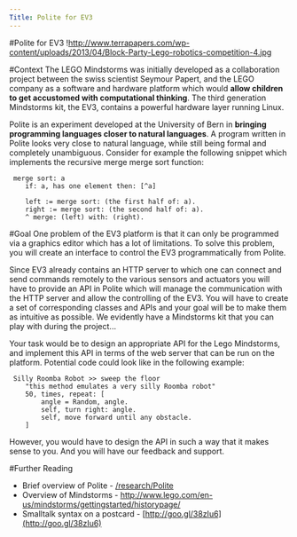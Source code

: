 ```yaml
---
Title: Polite for EV3
---
```

#Polite for EV3
!http://www.terrapapers.com/wp-content/uploads/2013/04/Block-Party-Lego-robotics-competition-4.jpg

#Context
The LEGO Mindstorms was initially developed as a collaboration project between the swiss scientist Seymour Papert, and the LEGO company as a software and hardware platform which would **allow children to get accustomed with computational thinking**. The third generation Mindstorms kit, the EV3, contains a powerful hardware layer running Linux.


Polite is an experiment developed at the University of Bern in **bringing programming languages closer to natural languages**. A program written in Polite looks very close to natural language, while still being formal and completely unambiguous. Consider for example the following snippet which implements the recursive merge merge sort function: 

```
 merge sort: a
	if: a, has one element then: [^a]

	left := merge sort: (the first half of: a).
	right := merge sort: (the second half of: a).
	^ merge: (left) with: (right).
```

#Goal
One problem of the EV3 platform is that it can only be programmed via a graphics editor which has a lot of limitations. To solve this problem, you will create an interface to control the EV3 programmatically from Polite. 


Since EV3 already contains an HTTP server to which one can connect and send commands remotely to the various sensors and actuators you will have to provide an API in Polite which will manage the communication with the HTTP server and allow the controlling of the EV3. You will have to create a set of corresponding classes and APIs and your goal will be to make them as intuitive as possible. We evidently have a Mindstorms kit that you can play with during the project...

Your task would be to design an appropriate API for the Lego Mindstorms, and implement this API in terms of the web server that can be run on the platform. Potential code could look like in the following example: 

```
 Silly Roomba Robot >> sweep the floor
    "this method emulates a very silly Roomba robot"
    50, times, repeat: [
        angle = Random, angle.
        self, turn right: angle.
        self, move forward until any obstacle.
    ]
```

However, you would have to design the API in such a way that it makes sense to you. And you will have our feedback and support.

#Further Reading

-  Brief overview of Polite - [/research/Polite](%base_url%/research/Polite)
-  Overview of Mindstorms -  http://www.lego.com/en-us/mindstorms/gettingstarted/historypage/
-  Smalltalk syntax on a postcard - [http://goo.gl/38zIu6](http://goo.gl/38zIu6)
